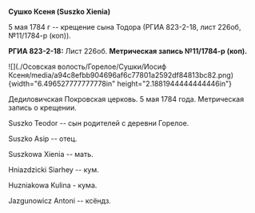 **Сушко Ксеня (Suszko Xienia)**

5 мая 1784 г -- крещение сына Тодора (РГИА 823-2-18, лист 226об,
№11/1784-р (коп)).

**РГИА 823-2-18:** Лист 226об. **Метрическая запись №11/1784-р (коп).**

![](./Осовская волость/Горелое/Сушки/Иосиф Ксеня/media/a94c8efbb904696af6c77801a2592df84813bc82.png){width="6.496527777777778in"
height="2.1881944444444446in"}

Дедиловичская Покровская церковь. 5 мая 1784 года. Метрическая запись о
крещении.

Suszko Teodor -- сын родителей с деревни Горелое.

Suszko Asip -- отец.

Suszkowa Xienia -- мать.

Hniazdzicki Siarhey -- кум.

Huzniakowa Kulina - кума.

Jazgunowicz Antoni -- ксёндз.
